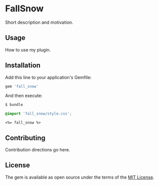 # FallSnow
Short description and motivation.

## Usage
How to use my plugin.

## Installation
Add this line to your application's Gemfile:

```ruby
gem 'fall_snow'
```

And then execute:
```bash
$ bundle
```


```style.css
@import 'fall_snow/style.css';
```

```view_file
<%= fall_snow %>
```

<!-- Or install it yourself as:
```bash
$ gem install fall_snow
``` -->

## Contributing
Contribution directions go here.

## License
The gem is available as open source under the terms of the [MIT License](https://opensource.org/licenses/MIT).
